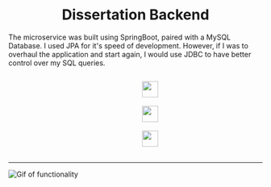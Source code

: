 <h1 align="center">Dissertation Backend</h1>

The microservice was built using SpringBoot, paired with a MySQL Database. I used JPA for it's speed of development. However, if I was to overhaul the application and start again, I would use JDBC to have better control over my SQL queries.

<div align="center">
    <code>
        <img height="32" src="https://spring.io/images/favicon-9d25009f65637a49ac8d91eb1cf7b75e.ico">
    </code>
        <code>
        <img height="32" src="https://spng.subpng.com/20181122/gsa/kisspng-java-programming-language-selenium-computer-softwa-july-2-16-halab-4-dev-5bf7838406c688.9094089715429477160278.jpg">
    </code>
    <code>
        <img height="32" src="https://labs.mysql.com/common/themes/sakila/favicon.ico">
    </code>
   
</div>

<hr />

![Gif of functionality](./njoy-learning.gif)
